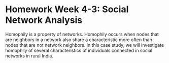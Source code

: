 # Homework Week 4-3: Social Network Analysis

Homophily is a property of networks. Homophily occurs when nodes that are neighbors in a network also share a characteristic more often than nodes that are not network neighbors. In this case study, we will investigate homophily of several characteristics of individuals connected in social networks in rural India.

